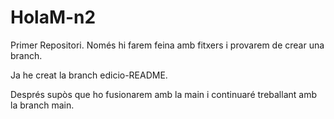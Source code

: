 # HolaM-n2
Primer Repositori. Només hi farem feina amb fitxers i provarem de crear una branch.

Ja he creat la branch edicio-README.

Després supòs que ho fusionarem amb la main i continuaré treballant amb la branch main.
